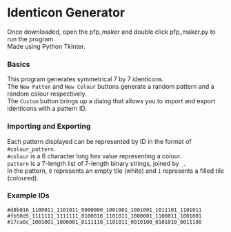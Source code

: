# Identicon Generator  
Once downloaded, open the pfp_maker and double click pfp_maker.py to run the program.  
Made using Python Tkinter.  

### Basics
This program generates symmetrical 7 by 7 identicons.  
The `New Patten` and `New Colour` buttons generate a random pattern and a random colour respectively.  
The `Custom` button brings up a dialog that allows you to import and export identicons with a pattern ID.  

### Importing and Exporting
Each pattern displayed can be represented by ID in the format of `#colour_pattern`.  
`#colour` is a 6 character long hex value representing a colour.  
`pattern` is a 7-length list of 7-length binary strings, joined by `_`.  
In the pattern, `0` represents an empty tile (white) and `1` represents a filled tile (coloured).  

### Example IDs
`#d8b016_1100011_1101011_0000000_1001001_1001001_1011101_1101011`
`#fb50d5_1111111_1111111_0100010_1101011_1000001_1100011_1001001`
`#17ca0c_1001001_1000001_0111110_1101011_0010100_0101010_0011100`
